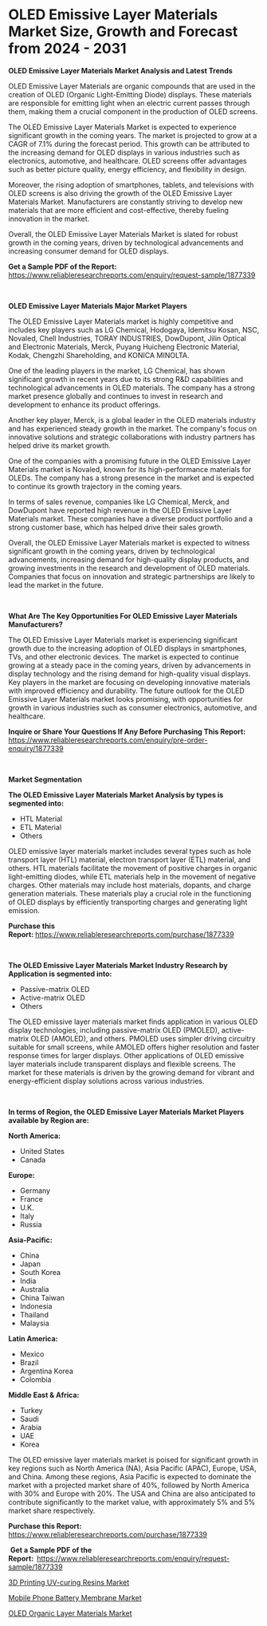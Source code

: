 <p><h1>OLED Emissive Layer Materials Market Size, Growth and Forecast from 2024 - 2031</h1></p><p><strong>OLED Emissive Layer Materials Market Analysis and Latest Trends</strong></p>
<p><p>OLED Emissive Layer Materials are organic compounds that are used in the creation of OLED (Organic Light-Emitting Diode) displays. These materials are responsible for emitting light when an electric current passes through them, making them a crucial component in the production of OLED screens.</p><p>The OLED Emissive Layer Materials Market is expected to experience significant growth in the coming years. The market is projected to grow at a CAGR of 7.1% during the forecast period. This growth can be attributed to the increasing demand for OLED displays in various industries such as electronics, automotive, and healthcare. OLED screens offer advantages such as better picture quality, energy efficiency, and flexibility in design.</p><p>Moreover, the rising adoption of smartphones, tablets, and televisions with OLED screens is also driving the growth of the OLED Emissive Layer Materials Market. Manufacturers are constantly striving to develop new materials that are more efficient and cost-effective, thereby fueling innovation in the market.</p><p>Overall, the OLED Emissive Layer Materials Market is slated for robust growth in the coming years, driven by technological advancements and increasing consumer demand for OLED displays.</p></p>
<p><strong>Get a Sample PDF of the Report:&nbsp;</strong> <a href="https://www.reliableresearchreports.com/enquiry/request-sample/1877339">https://www.reliableresearchreports.com/enquiry/request-sample/1877339</a></p>
<p>&nbsp;</p>
<p><strong>OLED Emissive Layer Materials Major Market Players</strong></p>
<p><p>The OLED Emissive Layer Materials market is highly competitive and includes key players such as LG Chemical, Hodogaya, Idemitsu Kosan, NSC, Novaled, Chell Industries, TORAY INDUSTRIES, DowDupont, Jilin Optical and Electronic Materials, Merck, Puyang Huicheng Electronic Material, Kodak, Chengzhi Shareholding, and KONICA MINOLTA.</p><p>One of the leading players in the market, LG Chemical, has shown significant growth in recent years due to its strong R&D capabilities and technological advancements in OLED materials. The company has a strong market presence globally and continues to invest in research and development to enhance its product offerings.</p><p>Another key player, Merck, is a global leader in the OLED materials industry and has experienced steady growth in the market. The company's focus on innovative solutions and strategic collaborations with industry partners has helped drive its market growth.</p><p>One of the companies with a promising future in the OLED Emissive Layer Materials market is Novaled, known for its high-performance materials for OLEDs. The company has a strong presence in the market and is expected to continue its growth trajectory in the coming years.</p><p>In terms of sales revenue, companies like LG Chemical, Merck, and DowDupont have reported high revenue in the OLED Emissive Layer Materials market. These companies have a diverse product portfolio and a strong customer base, which has helped drive their sales growth.</p><p>Overall, the OLED Emissive Layer Materials market is expected to witness significant growth in the coming years, driven by technological advancements, increasing demand for high-quality display products, and growing investments in the research and development of OLED materials. Companies that focus on innovation and strategic partnerships are likely to lead the market in the future.</p></p>
<p>&nbsp;</p>
<p><strong>What Are The Key Opportunities For OLED Emissive Layer Materials Manufacturers?</strong></p>
<p><p>The OLED Emissive Layer Materials market is experiencing significant growth due to the increasing adoption of OLED displays in smartphones, TVs, and other electronic devices. The market is expected to continue growing at a steady pace in the coming years, driven by advancements in display technology and the rising demand for high-quality visual displays. Key players in the market are focusing on developing innovative materials with improved efficiency and durability. The future outlook for the OLED Emissive Layer Materials market looks promising, with opportunities for growth in various industries such as consumer electronics, automotive, and healthcare.</p></p>
<p><strong>Inquire or Share Your Questions If Any Before Purchasing This Report:</strong> <a href="https://www.reliableresearchreports.com/enquiry/pre-order-enquiry/1877339">https://www.reliableresearchreports.com/enquiry/pre-order-enquiry/1877339</a></p>
<p>&nbsp;</p>
<p><strong>Market Segmentation</strong></p>
<p><strong>The OLED Emissive Layer Materials Market Analysis by types is segmented into:</strong></p>
<p><ul><li>HTL Material</li><li>ETL Material</li><li>Others</li></ul></p>
<p><p>OLED emissive layer materials market includes several types such as hole transport layer (HTL) material, electron transport layer (ETL) material, and others. HTL materials facilitate the movement of positive charges in organic light-emitting diodes, while ETL materials help in the movement of negative charges. Other materials may include host materials, dopants, and charge generation materials. These materials play a crucial role in the functioning of OLED displays by efficiently transporting charges and generating light emission.</p></p>
<p><strong>Purchase this Report:&nbsp;</strong><a href="https://www.reliableresearchreports.com/purchase/1877339">https://www.reliableresearchreports.com/purchase/1877339</a></p>
<p>&nbsp;</p>
<p><strong>The OLED Emissive Layer Materials Market Industry Research by Application is segmented into:</strong></p>
<p><ul><li>Passive-matrix OLED</li><li>Active-matrix OLED</li><li>Others</li></ul></p>
<p><p>The OLED emissive layer materials market finds application in various OLED display technologies, including passive-matrix OLED (PMOLED), active-matrix OLED (AMOLED), and others. PMOLED uses simpler driving circuitry suitable for small screens, while AMOLED offers higher resolution and faster response times for larger displays. Other applications of OLED emissive layer materials include transparent displays and flexible screens. The market for these materials is driven by the growing demand for vibrant and energy-efficient display solutions across various industries.</p></p>
<p>&nbsp;</p>
<p><strong>In terms of Region, the OLED Emissive Layer Materials Market Players available by Region are:</strong></p>
<p>
    <p> <strong> North America: </strong>
        <ul>
            <li>United States</li>
            <li>Canada</li>
        </ul>
        </p> 
    <p> <strong> Europe: </strong>
        <ul>
            <li>Germany</li>
            <li>France</li>
            <li>U.K.</li>
            <li>Italy</li>
            <li>Russia</li>
        </ul>
        </p> 
    <p> <strong> Asia-Pacific: </strong>
        <ul>
            <li>China</li>
            <li>Japan</li>
            <li>South Korea</li>
            <li>India</li>
            <li>Australia</li>
            <li>China Taiwan</li>
            <li>Indonesia</li>
            <li>Thailand</li>
            <li>Malaysia</li>
        </ul>
        </p> 
    <p> <strong> Latin America: </strong>
        <ul>
            <li>Mexico</li>
            <li>Brazil</li>
            <li>Argentina Korea</li>
            <li>Colombia</li>
        </ul>
        </p> 
    <p> <strong> Middle East & Africa: </strong>
        <ul>
            <li>Turkey</li>
            <li>Saudi</li>
            <li>Arabia</li>
            <li>UAE</li>
            <li>Korea</li>
        </ul>
    </p>
    </p>
<p><p>The OLED emissive layer materials market is poised for significant growth in key regions such as North America (NA), Asia Pacific (APAC), Europe, USA, and China. Among these regions, Asia Pacific is expected to dominate the market with a projected market share of 40%, followed by North America with 30% and Europe with 20%. The USA and China are also anticipated to contribute significantly to the market value, with approximately 5% and 5% market share respectively.</p></p>
<p><strong>Purchase this Report: </strong><a href="https://www.reliableresearchreports.com/purchase/1877339">https://www.reliableresearchreports.com/purchase/1877339</a></p>
<p>&nbsp;<strong>Get a Sample PDF of the Report:&nbsp;&nbsp;</strong><a href="https://www.reliableresearchreports.com/enquiry/request-sample/1877339">https://www.reliableresearchreports.com/enquiry/request-sample/1877339</a></p>
<p><strong></strong></p>
<p><p><a href="https://github.com/pjcfca/Market-Research-Report-List-1/blob/main/3d-printing-uv-curing-resins-market.md">3D Printing UV-curing Resins Market</a></p><p><a href="https://github.com/johnbach50/Market-Research-Report-List-2/blob/main/mobile-phone-battery-membrane-market.md">Mobile Phone Battery Membrane Market</a></p><p><a href="https://github.com/wusalecollins540tpqoz/Market-Research-Report-List-1/blob/main/oled-organic-layer-materials-market.md">OLED Organic Layer Materials Market</a></p></p>